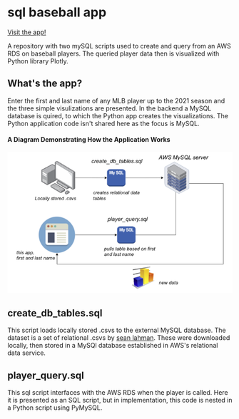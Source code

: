 

# sql baseball app
[Visit the app!](https://my-bb-app.herokuapp.com/)

A repository with two mySQL scripts used to create and query from an AWS RDS on baseball players. The queried player data then is visualized with Python library Plotly.

## What's the app?

Enter the first and last name of any MLB player up to the 2021 season and the three simple visulizations are presented. In the backend a MySQL database is quired, to which the Python app creates the visualizations. The Python application code isn't shared here as the focus is MySQL.

#### A Diagram Demonstrating How the Application Works
![A Diagram Demonstrating How the Application Works](https://github.com/ethanjones-git/sql_baseball/blob/main/image/diagram.png?raw=true 'Diagram')


## create_db_tables.sql

This script loads locally stored .csvs to the external MySQL database. The dataset is a set of relational .csvs by [sean lahman](https://www.seanlahman.com/baseball-archive/statistics/). These were downloaded locally, then stored in a MySQl database established in AWS's relational data service.

## player_query.sql

This sql script interfaces with the AWS RDS when the player is called. Here it is presented as an SQL script, but in implementation, this code is nested in a Python script using PyMySQL. 

